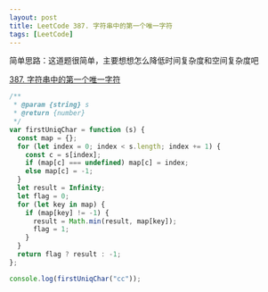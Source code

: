 ```yaml
---
layout: post
title: LeetCode 387. 字符串中的第一个唯一字符
tags: [LeetCode]
---
```


简单思路：这道题很简单，主要想想怎么降低时间复杂度和空间复杂度吧

[387. 字符串中的第一个唯一字符](https://leetcode-cn.com/problems/first-unique-character-in-a-string/)

```js
/**
 * @param {string} s
 * @return {number}
 */
var firstUniqChar = function (s) {
  const map = {};
  for (let index = 0; index < s.length; index += 1) {
    const c = s[index];
    if (map[c] === undefined) map[c] = index;
    else map[c] = -1;
  }
  let result = Infinity;
  let flag = 0;
  for (let key in map) {
    if (map[key] != -1) {
      result = Math.min(result, map[key]);
      flag = 1;
    }
  }
  return flag ? result : -1;
};

console.log(firstUniqChar("cc"));
```
